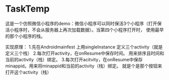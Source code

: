 # TaskTemp
这是一个仿照微信小程序的demo：微信小程序可以同时保活3个小程序（打开保活小程序时，不会从服务器上再次加载数据）。当第四个小程序打开时，
使用最早的那个小程序的栈。

实现原理：
1.先在Androidmainfest 上用singleInstance 定义三个activity（就是定义三个栈）
2.每次打开activity，在onResume中保存时间。 用来排序且时间和当前的activity（栈）绑定。
3.每次打开acitvity，在onResume中保存minappid。用来将minappid和当前的activity（栈）绑定。  就是个是那个按钮来打开这个activity（栈）
